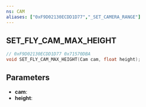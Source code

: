 ```yaml
---
ns: CAM
aliases: ["0xF9D02130ECDD1D77","_SET_CAMERA_RANGE"]
---
```

## SET_FLY_CAM_MAX_HEIGHT

```c
// 0xF9D02130ECDD1D77 0x71570DBA
void SET_FLY_CAM_MAX_HEIGHT(Cam cam, float height);
```


## Parameters
* **cam**: 
* **height**: 

